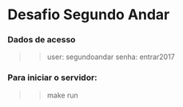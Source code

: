 # Desafio Segundo Andar

### Dados de acesso
>> user: segundoandar
>> senha: entrar2017

### Para iniciar o servidor:
>> make run